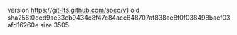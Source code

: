version https://git-lfs.github.com/spec/v1
oid sha256:0ded9ae33cb9434c8f47c84acc848707af838ae8f0f038498baef03afd16260e
size 3505
